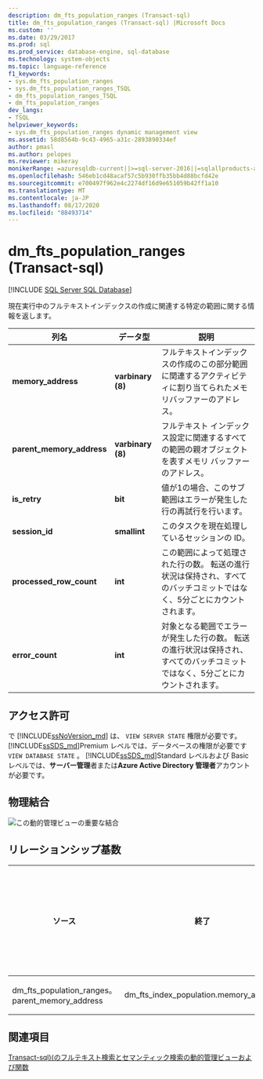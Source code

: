 ```yaml
---
description: dm_fts_population_ranges (Transact-sql)
title: dm_fts_population_ranges (Transact-sql) |Microsoft Docs
ms.custom: ''
ms.date: 03/29/2017
ms.prod: sql
ms.prod_service: database-engine, sql-database
ms.technology: system-objects
ms.topic: language-reference
f1_keywords:
- sys.dm_fts_population_ranges
- sys.dm_fts_population_ranges_TSQL
- dm_fts_population_ranges_TSQL
- dm_fts_population_ranges
dev_langs:
- TSQL
helpviewer_keywords:
- sys.dm_fts_population_ranges dynamic management view
ms.assetid: 58d8564b-9c43-4965-a31c-2893890334ef
author: pmasl
ms.author: pelopes
ms.reviewer: mikeray
monikerRange: =azuresqldb-current||>=sql-server-2016||=sqlallproducts-allversions||>=sql-server-linux-2017||=azuresqldb-mi-current
ms.openlocfilehash: 546eb1cd48acaf57c5b930ffb35bb4d88bcfd42e
ms.sourcegitcommit: e700497f962e4c2274df16d9e651059b42ff1a10
ms.translationtype: MT
ms.contentlocale: ja-JP
ms.lasthandoff: 08/17/2020
ms.locfileid: "88493714"
---
```

# <a name="sysdm_fts_population_ranges-transact-sql"></a>dm_fts_population_ranges (Transact-sql)
[!INCLUDE [SQL Server SQL Database](../../includes/applies-to-version/sql-asdb.md)]

  現在実行中のフルテキストインデックスの作成に関連する特定の範囲に関する情報を返します。  
   
|列名|データ型|説明|  
|-----------------|---------------|-----------------|  
|**memory_address**|**varbinary (8)**|フルテキストインデックスの作成のこの部分範囲に関連するアクティビティに割り当てられたメモリバッファーのアドレス。|  
|**parent_memory_address**|**varbinary (8)**|フルテキスト インデックス設定に関連するすべての範囲の親オブジェクトを表すメモリ バッファーのアドレス。|  
|**is_retry**|**bit**|値が1の場合、このサブ範囲はエラーが発生した行の再試行を行います。|  
|**session_id**|**smallint**|このタスクを現在処理しているセッションの ID。|  
|**processed_row_count**|**int**|この範囲によって処理された行の数。 転送の進行状況は保持され、すべてのバッチコミットではなく、5分ごとにカウントされます。|  
|**error_count**|**int**|対象となる範囲でエラーが発生した行の数。 転送の進行状況は保持され、すべてのバッチコミットではなく、5分ごとにカウントされます。|  
  
## <a name="permissions"></a>アクセス許可  

で [!INCLUDE[ssNoVersion_md](../../includes/ssnoversion-md.md)] は、 `VIEW SERVER STATE` 権限が必要です。   
[!INCLUDE[ssSDS_md](../../includes/sssds-md.md)]Premium レベルでは、データベースの権限が必要です `VIEW DATABASE STATE` 。 [!INCLUDE[ssSDS_md](../../includes/sssds-md.md)]Standard レベルおよび Basic レベルでは、**サーバー管理**者または**Azure Active Directory 管理者**アカウントが必要です。   
 
## <a name="physical-joins"></a>物理結合  
 ![この動的管理ビューの重要な結合](../../relational-databases/system-dynamic-management-views/media/join-dm-fts-population-ranges-1.gif "この動的管理ビューの重要な結合")  
  
## <a name="relationship-cardinalities"></a>リレーションシップ基数  
  
|ソース|終了|リレーションシップ|  
|----------|--------|------------------|  
|dm_fts_population_ranges。 parent_memory_address|dm_fts_index_population.memory_address|多対一|  
  
## <a name="see-also"></a>関連項目  
  [Transact-sql&#41;&#40;のフルテキスト検索とセマンティック検索の動的管理ビューおよび関数 ](../../relational-databases/system-dynamic-management-views/full-text-and-semantic-search-dynamic-management-views-functions.md)  
  
  

